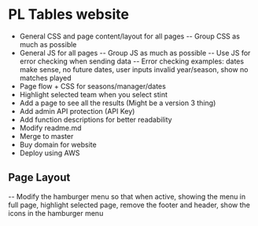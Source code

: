 # PL Tables website
- General CSS and page content/layout for all pages
  -- Group CSS as much as possible
- General JS for all pages
  -- Group JS as much as possible
  -- Use JS for error checking when sending data
  -- Error checking examples: dates make sense, no future dates, user inputs invalid year/season, show no matches played
- Page flow + CSS for seasons/manager/dates
- Highlight selected team when you select stint
- Add a page to see all the results (Might be a version 3 thing)
- Add admin API protection (API Key)
- Add function descriptions for better readability
- Modify readme.md
- Merge to master
- Buy domain for website
- Deploy using AWS


## Page Layout

  -- Modify the hamburger menu so that when active, showing the menu in full page, highlight selected page, remove the footer and header, show the icons in the hamburger menu
